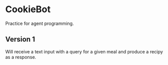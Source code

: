 # CookieBot

Practice for agent programming.

## Version 1
Will receive a text input with a query for a given meal and produce a recipy as a response.
